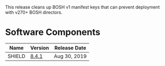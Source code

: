 This release cleans up BOSH v1 manifest keys that can prevent deployment with
v270+ BOSH directors.

# Software Components

| Name | Version | Release Date |
| --- | --- | --- |
| SHIELD | [8.4.1][v8.4.1] | Aug 30, 2019 |

[v8.4.1]: https://github.com/starkandwayne/shield/releases/tag/v8.4.1
